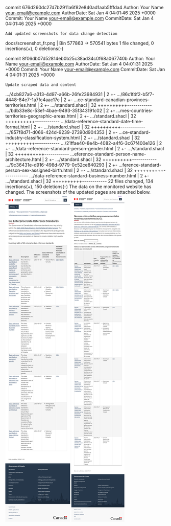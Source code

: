 commit 676d260dc27d7b2911a6f82e840ad1aab5fffda4
Author:     Your Name <your-email@example.com>
AuthorDate: Sat Jan 4 04:01:46 2025 +0000
Commit:     Your Name <your-email@example.com>
CommitDate: Sat Jan 4 04:01:46 2025 +0000

    Add updated screenshots for data change detection

 docs/screenshot_fr.png | Bin 577863 -> 570541 bytes
 1 file changed, 0 insertions(+), 0 deletions(-)

commit 8f06db07d52814eb0b25c38ad34c0f68a067740b
Author:     Your Name <your-email@example.com>
AuthorDate: Sat Jan 4 04:01:31 2025 +0000
Commit:     Your Name <your-email@example.com>
CommitDate: Sat Jan 4 04:01:31 2025 +0000

    Update scraped data and content

 .../4cb827a6-a313-4d97-a66b-26fe23984931           |  2 +-
 .../86c1f4f2-b5f7-4448-84e7-1a7fc4aac17c           |  2 +-
 ...ce-standard-canadian-provinces-territories.html |  2 +-
 .../standard.shacl                                 | 32 ++++++++++------------
 .../bdb33e8c-53ef-4bae-9493-35f343191c02           |  2 +-
 ...mes-countries-territories-geographic-areas.html |  2 +-
 .../standard.shacl                                 | 32 ++++++++++------------
 .../data-reference-standard-date-time-format.html  |  2 +-
 .../standard.shacl                                 | 32 ++++++++++------------
 .../857f8d71-d066-424d-9239-27390d904353           |  2 +-
 ...ce-standard-industry-classification-system.html |  2 +-
 .../standard.shacl                                 | 32 ++++++++++------------
 .../21ffae40-8e4b-4082-a4f6-3c67f400e126           |  2 +-
 .../data-reference-standard-person-gender.html     |  2 +-
 .../standard.shacl                                 | 32 ++++++++++------------
 ...eference-standard-person-name-architecture.html |  2 +-
 .../standard.shacl                                 | 32 ++++++++++------------
 .../9c36431e-d916-498d-9779-0c52ce840293           |  2 +-
 ...ference-standard-person-sex-assigned-birth.html |  2 +-
 .../standard.shacl                                 | 32 ++++++++++------------
 .../data-reference-standard-business-number.html   |  2 +-
 .../standard.shacl                                 | 32 ++++++++++------------
 22 files changed, 134 insertions(+), 150 deletions(-)
The data on the monitored website has changed. The screenshots of the updated pages are attached below.
![Screenshot EN](https://github.com/PatLittle/GC-Ref-Data-Tracker/blob/main/docs/screenshot_en.png?raw=true)
![Screenshot FR](https://github.com/PatLittle/GC-Ref-Data-Tracker/blob/main/docs/screenshot_fr.png?raw=true)
